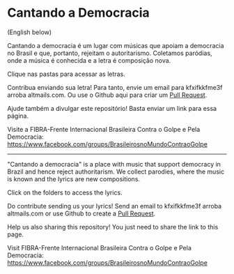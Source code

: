 # Cantando a Democracia
(English below)

Cantando a democracia é um lugar com músicas que apoiam a democracia no Brasil e que, portanto, rejeitam o autoritarismo.
Coletamos paródias, onde a música é conhecida e a letra é composição nova.

Clique nas pastas para acessar as letras.

Contribua enviando sua letra! Para tanto, envie um email para kfxifkkfme3f arroba altmails.com. Ou use o Github aqui para criar um [Pull Request](https://docs.github.com/en/pull-requests/collaborating-with-pull-requests/proposing-changes-to-your-work-with-pull-requests/creating-a-pull-request).

Ajude também a divulgar este repositório! Basta enviar um link para essa página.

Visite a FIBRA-Frente Internacional Brasileira Contra o Golpe e Pela Democracia:
https://www.facebook.com/groups/BrasileirosnoMundoContraoGolpe

-------

"Cantando a democracia" is a place with music that support democracy in Brazil and hence reject authoritarism.
We collect parodies, where the music is known and the lyrics are new compositions.

Click on the folders to access the lyrics.

Do contribute sending us your lyrics! Send an email to kfxifkkfme3f arroba altmails.com or use Github to create a  [Pull Request](https://docs.github.com/en/pull-requests/collaborating-with-pull-requests/proposing-changes-to-your-work-with-pull-requests/creating-a-pull-request).

Help us also sharing this repository! You just need to share the link to this page.

Visit FIBRA-Frente Internacional Brasileira Contra o Golpe e Pela Democracia:
https://www.facebook.com/groups/BrasileirosnoMundoContraoGolpe
